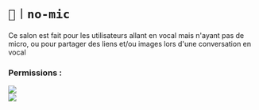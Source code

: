 # `🎤︱no-mic`
Ce salon est fait pour les utilisateurs allant en vocal mais n'ayant pas
de micro, ou pour partager des liens et/ou images lors d'une conversation
en vocal

### Permissions :
![](https://img.shields.io/badge/Lecture-OUI-green?style=for-the-badge) <br/>
![](https://img.shields.io/badge/Ecriture-OUI-green?style=for-the-badge)
